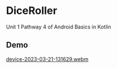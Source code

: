 # DiceRoller

Unit 1 Pathway 4 of Android Basics in Kotlin

## Demo

[device-2023-03-21-131629.webm](https://user-images.githubusercontent.com/122346179/226531230-1812482c-f01b-4048-a9b3-9a3f67cafac4.webm)
